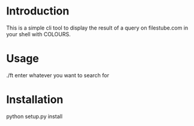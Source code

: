 # Introduction

This is a simple cli tool to display the result of a query on filestube.com in your shell with COLOURS.

# Usage

./ft enter whatever you want to search for

# Installation

python setup.py install
